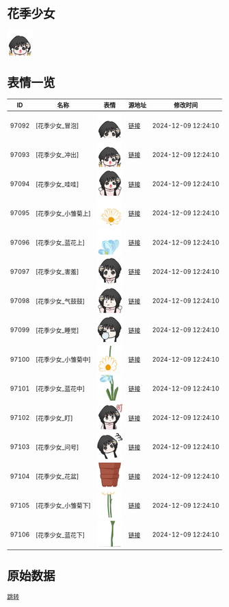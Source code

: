 # 花季少女

<img src="./cover.png" height="60" alt="cover" />

# 表情一览

|ID|名称|表情|源地址|修改时间|
|----|----|----|----|----|
|97092|[花季少女_冒泡]|<img src="./pic/097092_%5B花季少女_冒泡%5D.png" height="60" alt="冒泡"/>|[链接](https://i0.hdslb.com/bfs/garb/e7335121e9c7bf98a9e5d801ba29f19ea0c4b896.png)|2024-12-09 12:24:10|
|97093|[花季少女_冲出]|<img src="./pic/097093_%5B花季少女_冲出%5D.png" height="60" alt="冲出"/>|[链接](https://i0.hdslb.com/bfs/garb/b1942e4abf75aeb6df0cc0dbd9e84f4f59dfcb02.png)|2024-12-09 12:24:10|
|97094|[花季少女_哇哇]|<img src="./pic/097094_%5B花季少女_哇哇%5D.png" height="60" alt="哇哇"/>|[链接](https://i0.hdslb.com/bfs/garb/dd24d33a7efe16ff483ea1ce0b161c173512fff5.png)|2024-12-09 12:24:10|
|97095|[花季少女_小雏菊上]|<img src="./pic/097095_%5B花季少女_小雏菊上%5D.png" height="60" alt="小雏菊上"/>|[链接](https://i0.hdslb.com/bfs/garb/13c50018b6d24378ba706b975bfa76051d4ac9f1.png)|2024-12-09 12:24:10|
|97096|[花季少女_蓝花上]|<img src="./pic/097096_%5B花季少女_蓝花上%5D.png" height="60" alt="蓝花上"/>|[链接](https://i0.hdslb.com/bfs/garb/d372eb1fdee78ca11a08e67c433f2da1f27d73dc.png)|2024-12-09 12:24:10|
|97097|[花季少女_害羞]|<img src="./pic/097097_%5B花季少女_害羞%5D.png" height="60" alt="害羞"/>|[链接](https://i0.hdslb.com/bfs/garb/b6ca14a80f3a3cdd333e07b609245ae80068a0b6.png)|2024-12-09 12:24:10|
|97098|[花季少女_气鼓鼓]|<img src="./pic/097098_%5B花季少女_气鼓鼓%5D.png" height="60" alt="气鼓鼓"/>|[链接](https://i0.hdslb.com/bfs/garb/f08cb9b4d1713069ecb00a00b440b10cddad0f91.png)|2024-12-09 12:24:10|
|97099|[花季少女_睡觉]|<img src="./pic/097099_%5B花季少女_睡觉%5D.png" height="60" alt="睡觉"/>|[链接](https://i0.hdslb.com/bfs/garb/b0913e269c5bda49156b279e7978d65f2d3efe1a.png)|2024-12-09 12:24:10|
|97100|[花季少女_小雏菊中]|<img src="./pic/097100_%5B花季少女_小雏菊中%5D.png" height="60" alt="小雏菊中"/>|[链接](https://i0.hdslb.com/bfs/garb/4f3f3203175681e6cf1ae64b1c41fc5883fd3b62.png)|2024-12-09 12:24:10|
|97101|[花季少女_蓝花中]|<img src="./pic/097101_%5B花季少女_蓝花中%5D.png" height="60" alt="蓝花中"/>|[链接](https://i0.hdslb.com/bfs/garb/b60e85f8328ed251c59722009b563f7bf0758ad7.png)|2024-12-09 12:24:10|
|97102|[花季少女_盯]|<img src="./pic/097102_%5B花季少女_盯%5D.png" height="60" alt="盯"/>|[链接](https://i0.hdslb.com/bfs/garb/29aa84359a7fa7148c88acaf3af1828a1f9af97b.png)|2024-12-09 12:24:10|
|97103|[花季少女_问号]|<img src="./pic/097103_%5B花季少女_问号%5D.png" height="60" alt="问号"/>|[链接](https://i0.hdslb.com/bfs/garb/b5e61b8176770f0cdedb322da0de955db7cf6a8e.png)|2024-12-09 12:24:10|
|97104|[花季少女_花盆]|<img src="./pic/097104_%5B花季少女_花盆%5D.png" height="60" alt="花盆"/>|[链接](https://i0.hdslb.com/bfs/garb/2aaf67938bab13871cf8a67c21b31beaa4dfa4cc.png)|2024-12-09 12:24:10|
|97105|[花季少女_小雏菊下]|<img src="./pic/097105_%5B花季少女_小雏菊下%5D.png" height="60" alt="小雏菊下"/>|[链接](https://i0.hdslb.com/bfs/garb/ec69d8ded1650c49dba1fef7a000d1273b44598f.png)|2024-12-09 12:24:10|
|97106|[花季少女_蓝花下]|<img src="./pic/097106_%5B花季少女_蓝花下%5D.png" height="60" alt="蓝花下"/>|[链接](https://i0.hdslb.com/bfs/garb/6d8fa0705f01ef77ad9da9e194c5e27d014cbf1e.png)|2024-12-09 12:24:10|

# 原始数据

[跳转](./raw.json)


